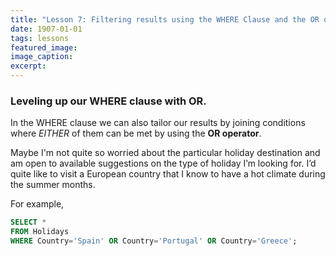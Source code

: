 ```yaml
---
title: "Lesson 7: Filtering results using the WHERE Clause and the OR operator."
date: 1907-01-01
tags: lessons
featured_image: 
image_caption: 
excerpt: 
---
```

### Leveling up our WHERE clause with OR.

In the WHERE clause we can also tailor our results by joining conditions where _EITHER_ of them can be met by using the **OR operator**.

Maybe I'm not quite so worried about the particular holiday destination and am open to available suggestions on the type of holiday I’m looking for. I’d quite like to visit a European country that I know to have a hot climate during the summer months.

For example, 

```sql
SELECT * 
FROM Holidays 
WHERE Country='Spain' OR Country='Portugal' OR Country='Greece';
```